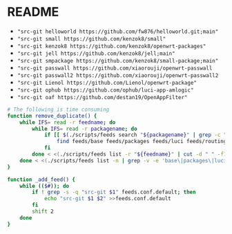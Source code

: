 # README

- `"src-git helloworld https://github.com/fw876/helloworld.git;main"`
- `"src-git small https://github.com/kenzok8/small"`
- `"src-git kenzok8 https://github.com/kenzok8/openwrt-packages"`
- `"src-git jell https://github.com/kenzok8/jell;main"`
- `"src-git smpackage https://github.com/kenzok8/small-package;main"`
- `"src-git passwall https://github.com/xiaorouji/openwrt-passwall`
- `"src-git passwall2 https://github.com/xiaorouji/openwrt-passwall2`
- `"src-git Lienol https://github.com/Lienol/openwrt-package"`
- `"src-git ophub https://github.com/ophub/luci-app-amlogic"`
- `"src-git oaf https://github.com/destan19/OpenAppFilter"`

```bash
# The following is time consuming
function remove_duplicate() {
    while IFS= read -r feedname; do
        while IFS= read -r packagename; do
            if [[ $(./scripts/feeds search "${packagename}" | grep -c "Search results in feed") -gt 1 ]]; then
                find feeds/base feeds/packages feeds/luci feeds/routing feeds/telephony -type d -iname "${packagename}" -exec rm -fr {} \;
            fi
        done < <(./scripts/feeds list -r "${feedname}" | cut -d " " -f1)
    done < <(./scripts/feeds list -n | grep -v -e 'base\|packages\|luci\|routing\|telephony')
}

function _add_feed() {
    while (($#)); do
        if ! grep -s -q "src-git $1" feeds.conf.default; then
            echo "src-git $1 $2" >>feeds.conf.default
        fi
        shift 2
    done
}
```
